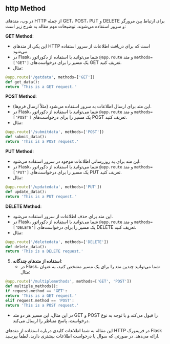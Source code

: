 ## http Method
 در وب، متدهای HTTP از جمله GET، POST، PUT و DELETE برای ارتباط بین مرورگر و سرور استفاده می‌شوند. توضیحات مهم مقاله به شرح زیر است:

 **GET Method**:
   - این یکی از متدهای HTTP است که برای دریافت اطلاعات از سرور استفاده می‌شود.
   - در Flask، شما می‌توانید با استفاده از دکوراتور `@app.route` و متد `methods=['GET']` یک مسیر را برای درخواست‌های GET تعریف کنید.
   - مثال:

```python
@app.route('/getdata', methods=['GET'])
def get_data():
return 'This is a GET request.'
```

 **POST Method**:
   - این متد برای ارسال اطلاعات به سرور استفاده می‌شود (مثلاً ارسال فرم‌ها).
   - در Flask، شما می‌توانید با استفاده از دکوراتور `@app.route` و متد `methods=['POST']` یک مسیر را برای درخواست‌های POST تعریف کنید.
   - مثال:
```python
@app.route('/submitdata', methods=['POST'])
def submit_data():
return 'This is a POST request.'
```

 **PUT Method**:
   - این متد برای به روزرسانی اطلاعات موجود در سرور استفاده می‌شود.
   - در Flask، شما می‌توانید با استفاده از دکوراتور `@app.route` و متد `methods=['PUT']` یک مسیر را برای درخواست‌های PUT تعریف کنید.
   - مثال:
```python
@app.route('/updatedata', methods=['PUT'])
def update_data():
return 'This is a PUT request.'
```

 **DELETE Method**:
   - این متد برای حذف اطلاعات از سرور استفاده می‌شود.
   - در Flask، شما می‌توانید با استفاده از دکوراتور `@app.route` و متد `methods=['DELETE']` یک مسیر را برای درخواست‌های DELETE تعریف کنید.
   - مثال:
```python
@app.route('/deletedata', methods=['DELETE'])
def delete_data():
return 'This is a DELETE request.'
```

5. **استفاده از متدهای چندگانه**:
   - در Flask، شما می‌توانید چندین متد را برای یک مسیر مشخص کنید، به عنوان مثال:

```python
@app.route('/multiplemethods', methods=['GET', 'POST'])
def multiple_methods():
if request.method == 'GET':
return 'This is a GET request.'
elif request.method == 'POST':
return 'This is a POST request.'
```

   - در این مثال، این مسیر هر دو متد GET و POST را قبول می‌کند و با توجه به نوع درخواست، پاسخ متناظر را ارسال می‌کند.

این مقاله به شما اطلاعات کلیدی درباره استفاده از متدهای HTTP در فریمورک Flask ارائه می‌دهد. در صورتی که سوال یا درخواست اطلاعات بیشتری دارید، لطفاً بپرسید.


